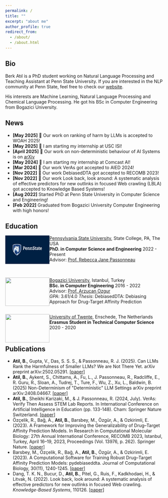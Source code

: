 ```yaml
---
permalink: /
title: ""
excerpt: "about me"
author_profile: true
redirect_from: 
  - /about/
  - /about.html
---
```


## Bio

Berk Atıl is a PhD student working on Natural Language Processing and Teaching Assistant at Penn State University. If you are interested in the NLP community at Penn State, feel free to check our [website](https://nlp.psu.edu/).

His interests are Machine Learning, Natural Language Processing and Chemical Language Processing. He got his BSc in Computer Engineering from Bogazici University. 


## News
- **[May 2025]** :tada: Our work on ranking of harm by LLMs is accepted to WOAH 2025!
- **[May 2025]** :rocket: I am starting my internship at USC ISI!
- **[April 2025]** :tada: Our work on non-deterministic behaviour of AI Systems is on [arXiv](https://arxiv.org/abs/2408.04667)
- **[May 2024]** :rocket: I am starting my internship at Comcast AI!
- **[Mar 2024]** :tada: Our work VerAs got accepted to AIED 2024!
- **[Nov 2022]** :tada: Our work DebiasedDTA got accepted to RECOMB 2023!
- **[Nov 2022]** :tada: Our work Look back, look around: A systematic analysis of effective predictors for new outlinks in focused Web crawling (LBLA) got accepted to Knowledge Based Systems!
- **[Aug 2022]** Started PhD at Penn State University in Computer Science and Engineering!
- **[Feb 2022]** Graduated from Bogazici University Computer Engineering with high honors!

  
## Education

<img align="left" width="140" height="90" src="../images/PSU.jpg">

   [Pennsylvania State University](https://www.psu.edu/), State College, PA, The USA<br/>
   **PhD. in Computer Science and Engineering**    2022 - Present <br/>
   Advisor: [Prof. Rebecca Jane Passonneau](https://sites.psu.edu/becky/)<br/>
   <br/>
   <br/>


<img align="left" width="140" height="90" src="https://upload.wikimedia.org/wikipedia/en/7/76/Boğaziçi_University_logo.svg">

   [Bogazici University](http://boun.edu.tr/), Istanbul, Turkey<br/>
   **BSc. in Computer Engineering**    2016 - 2022<br/>
   Advisor: [Prof. Arzucan Ozgur](https://www.cmpe.boun.edu.tr/~ozgur/)<br/>
   *GPA*: 3.61/4.0 *Thesis*: DebiasedDTA: Debiasing Approach for Drug-Target Affinity Prediction
   <br/>
   <br/>

<img align="left" width="140" height="90" src="https://upload.wikimedia.org/wikipedia/commons/1/16/University-of-twente-letters.jpg">

   [University of Twente](https://www.utwente.nl/en/), Enschede, The Netherlands<br/>
   **Erasmus Student in Technical Computer Science**    2020 - 2020<br/>
 <br/>


## Publications
* **Atil, B.**, Gupta, V., Das, S. S. S., & Passonneau, R. J. (2025). Can LLMs Rank the Harmfulness of Smaller LLMs? We are Not There Yet. arXiv preprint arXiv:2502.05291. [[paper]](https://arxiv.org/abs/2502.05291)
* **Atil, B.**, Aykent, S., Chittams, A., Fu, L., J. Passonneau, R., Radcliffe, E., R. Guru, R., Sloan, A., Tudrej, T., Ture, F., Wu, Z., Xu, L., Baldwin, B. (2025) Non-Determinism of "Deterministic" LLM Settings arXiv preprint arXiv:2408.04667. [[paper]](https://arxiv.org/abs/2408.04667)
* **Atil, B.**, Sheikhi Karizaki, M., & J. Passonneau, R. (2024, July). VerAs: Verify Then Assess STEM Lab Reports. In International Conference on Artificial Intelligence in Education (pp. 133-148). Cham: Springer Nature Switzerland. [[paper]](https://link.springer.com/chapter/10.1007/978-3-031-64302-6_10)
* Özçelik, R., Bağ, A., **Atil, B.**, Barsbey, M., Özgür, A., & Ozkirimli, E. (2023). A Framework for Improving the
Generalizability of Drug–Target Affinity Prediction Models. In Research in Computational Molecular Biology:
27th Annual International Conference, RECOMB 2023, Istanbul, Turkey, April 16–19, 2023, Proceedings (Vol.
13976, p. 262). Springer Nature. [[paper]](https://www.liebertpub.com/doi/abs/10.1089/cmb.2023.0208)
* Barsbey, M., Özçelik, R., Bağ, A., **Atil, B.**, Özgür, A., & Ozkirimli, E. (2023). A Computational Software for
Training Robust Drug–Target Affinity Prediction Models: pydebiaseddta. Journal of Computational Biology,
30(11), 1240-1245. [[paper]](https://www.liebertpub.com/doi/abs/10.1089/cmb.2023.0194)
* Dang, T. K. N., Bucur, D., **Atil, B.**, Pitel, G., Ruis, F., Kadkhodaei, H., & Litvak, N. (2022). Look back, look around: A systematic analysis of effective predictors for new outlinks in focused Web crawling. _Knowledge-Based Systems_, 110126. [[paper]](https://www.sciencedirect.com/science/article/pii/S0950705122012229)
